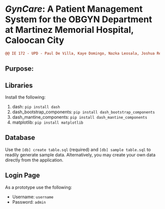 # *GynCare*: A Patient Management System for the OBGYN Department at Martinez Memorial Hospital, Caloocan City

```diff
@@ IE 172 - UPD - Paul De Villa, Kaye Domingo, Nazka Leosala, Joshua Reyes @@
```

## Purpose:

## Libraries
Install the following:
1. dash: ```pip install dash```
2. dash_bootstrap_components: ```pip install dash_bootstrap_components```
3. dash_mantine_components: ```pip install dash_mantine_components```
4. matplotlib: ```pip install matplotlib```

## Database
Use the ```[db] create table.sql``` (required) and ```[db] sample table.sql``` to readily generate sample data. Alternatively, you may create your own data directly from the application.

## Login Page
As a prototype use the following:
 - Username: ```username```
 - Password: ```admin```
